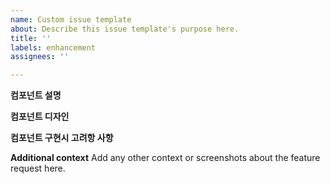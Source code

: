 ```yaml
---
name: Custom issue template
about: Describe this issue template's purpose here.
title: ''
labels: enhancement
assignees: ''

---
```


**컴포넌트 설명**


**컴포넌트 디자인**


**컴포넌트 구현시 고려항 사항**


**Additional context**
Add any other context or screenshots about the feature request here.

